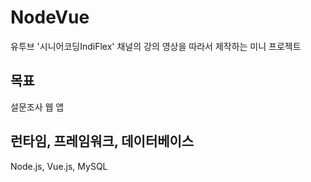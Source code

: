 # NodeVue

유투브 '시니어코딩IndiFlex' 채널의 강의 영상을 따라서 제작하는 미니 프로젝트

## 목표

설문조사 웹 앱

## 런타임, 프레임워크, 데이터베이스

Node.js, Vue.js, MySQL
